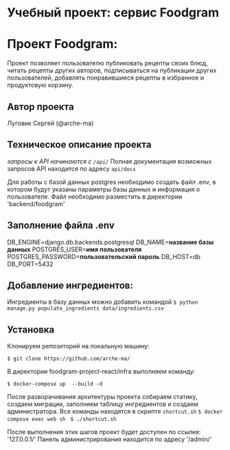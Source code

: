 # Учебный проект: сервис Foodgram

# Проект Foodgram:
Проект позволяет пользователю публиковать рецепты своих блюд, читать рецепты других авторов, подписываться на публикации других пользователей, добавлять понравившиеся рецепты в избранное и продуктовую корзину.  

## Автор проекта
Луговик Сергей (@arche-ma)

## Техническое описание проекта
 
*запросы к API начинаются с `/api/`*
Полная документация возможных запросов API находится по адресу `api/docs`

Для работы с базой данных postgres необходимо создать файл .env, в котором будут указаны параметры базы данных и информация о пользователе. Файл необходимо разместить в директории 'backend/foodgram'

## Заполнение файла .env
DB_ENGINE=django.db.backends.postgresql
DB_NAME=**название базы данных**
POSTGRES_USER=**имя пользователя**
POSTGRES_PASSWORD=**пользовательский пароль**
DB_HOST=db
DB_PORT=5432

## Добавление ингредиентов: 
Ингредиенты в базу данных можно добавить командой
```$ python manage.py populate_ingredients data/ingredients.csv ```

## Установка 
Клонируем репозиторий на локальную машину:
 
```$ git clone https://github.com/arche-ma/```
 
В директории foodgram-project-react/infra выполняем команду:
 
 ```$ docker-compose up  --build -d```
 
После разворачивания архитектуры проекта собираем статику, создаем миграции, заполняем таблицу ингредиентов и создаем администратора. Все команды находятся в скрипте `shortcut.sh`
```$ docker compose exec web sh ```
```$ ./shortcut.sh```

После выполнения этих шагов проект будет доступен по ссылке: '127.0.0.1/'
Панель администрирования находится по адресу '/admin/'
